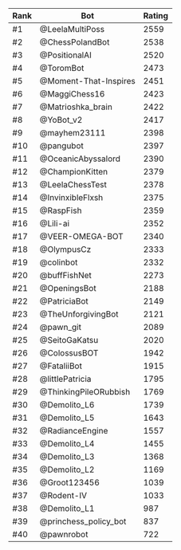 Rank|Bot|Rating
---|---|---
#1|@LeelaMultiPoss|2559
#2|@ChessPolandBot|2538
#3|@PositionalAI|2520
#4|@ToromBot|2473
#5|@Moment-That-Inspires|2451
#6|@MaggiChess16|2423
#7|@Matrioshka_brain|2422
#8|@YoBot_v2|2417
#9|@mayhem23111|2398
#10|@pangubot|2397
#11|@OceanicAbyssalord|2390
#12|@ChampionKitten|2379
#13|@LeelaChessTest|2378
#14|@InvinxibleFlxsh|2375
#15|@RaspFish|2359
#16|@Lili-ai|2352
#17|@VEER-OMEGA-BOT|2340
#18|@OlympusCz|2333
#19|@colinbot|2332
#20|@buffFishNet|2273
#21|@OpeningsBot|2188
#22|@PatriciaBot|2149
#23|@TheUnforgivingBot|2121
#24|@pawn_git|2089
#25|@SeitoGaKatsu|2020
#26|@ColossusBOT|1942
#27|@FataliiBot|1915
#28|@littlePatricia|1795
#29|@ThinkingPileORubbish|1769
#30|@Demolito_L6|1739
#31|@Demolito_L5|1643
#32|@RadianceEngine|1557
#33|@Demolito_L4|1455
#34|@Demolito_L3|1368
#35|@Demolito_L2|1169
#36|@Groot123456|1039
#37|@Rodent-IV|1033
#38|@Demolito_L1|987
#39|@princhess_policy_bot|837
#40|@pawnrobot|722
